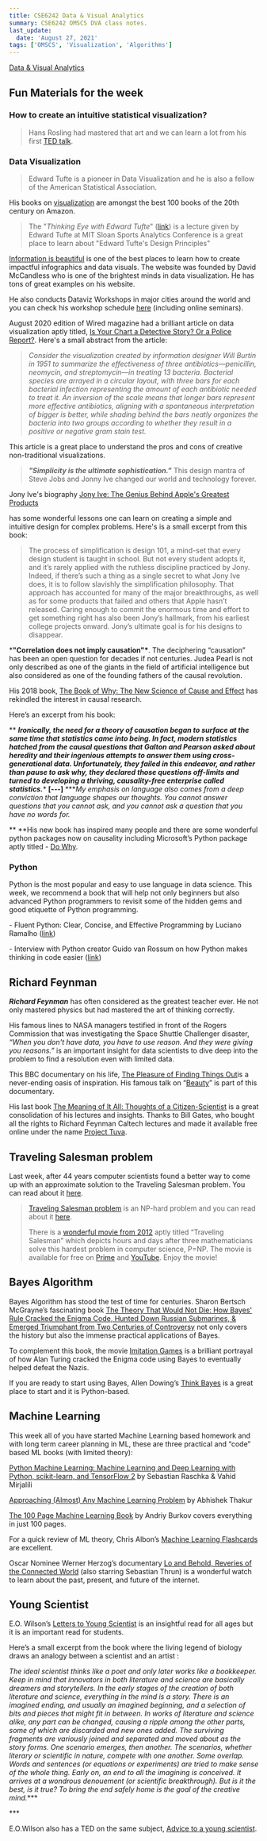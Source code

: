 ```yaml
---
title: CSE6242 Data & Visual Analytics
summary: CSE6242 OMSCS DVA class notes.
last_update:
  date: 'August 27, 2021'
tags: ['OMSCS', 'Visualization', 'Algorithms']
---
```


[Data & Visual Analytics](https://gatech.instructure.com/courses/170430)

## Fun Materials for the week

### How to create an intuitive statistical visualization?

> Hans Rosling had mastered that art and we can learn a lot from his first [TED talk](https://www.ted.com/talks/hans_rosling_the_best_stats_you_ve_ever_seen).

### Data Visualization

> Edward Tufte is a pioneer in Data Visualization and he is also a fellow of the American Statistical Association.

His books on [visualization](https://www.edwardtufte.com/tufte/books_vdqi) are amongst the best 100 books of the 20th century on Amazon.

> The "*Thinking Eye with Edward Tufte*" ([link](https://www.youtube.com/watch?v=mvrNemNoQ5M&t=164s )) is a lecture given by Edward Tufte at MIT Sloan Sports Analytics Conference is a great place to learn about "Edward Tufte's Design Principles"

[Information is beautiful](https://informationisbeautiful.net/) is one of the best places to learn how to create impactful infographics and data visuals. The website was founded by David McCandless who is one of the brightest minds in data visualization. He has tons of great examples on his website.

He also conducts Dataviz Workshops in major cities around the world and you can check his workshop schedule [here](https://informationisbeautiful.net/workshops/) (including online seminars).

August 2020 edition of Wired magazine had a brilliant article on data visualization aptly titled, [Is Your Chart a Detective Story? Or a Police Report?](https://www.wired.com/story/is-your-chart-a-detective-story-or-a-police-report/). Here's a small abstract from the article:

> *Consider the visualization created by information designer Will Burtin in 1951
> to summarize the effectiveness of three antibiotics—penicillin, neomycin, and streptomycin—in
> treating 13 bacteria. Bacterial species are arrayed in a circular layout, with three bars for
> each bacterial infection representing the amount of each antibiotic needed to treat it.
> An inversion of the scale means that longer bars represent more effective antibiotics,
> aligning with a spontaneous interpretation of bigger is better, while shading behind
> the bars neatly organizes the bacteria into two groups according to whether they
> result in a positive or negative gram stain test.*

This article is a great place to understand the pros and cons of creative non-traditional visualizations.

> ***"Simplicity is the ultimate sophistication.”***
This design mantra of Steve Jobs and Jonny Ive changed our world and technology forever.

Jony Ive's biography [Jony Ive: The Genius Behind Apple's Greatest Products](https://amzn.to/365FaZE)

has some wonderful lessons one can learn on creating a simple and intuitive design for complex problems. Here's is a small excerpt from this book:

> The process of simplification is design 101, a mind-set that every design student is taught
> in school. But not every student adopts it, and it’s rarely applied with the ruthless discipline
> practiced by Jony. Indeed, if there’s such a thing as a single secret to what Jony Ive does,
> it is to follow slavishly the simplification philosophy. That approach has accounted for many
> of the major breakthroughs, as well as for some products that failed and others that Apple
> hasn’t released. Caring enough to commit the enormous time and effort to get something right
> has also been Jony’s hallmark, from his earliest college projects onward. Jony’s ultimate
> goal is for his designs to disappear.
>

***"Correlation does not imply causation"\***. The deciphering “causation” has been an open question for decades if not centuries. Judea Pearl is not only described as one of the giants in the field of artificial intelligence but also considered as one of the founding fathers of the causal revolution.

His 2018 book, [The Book of Why: The New Science of Cause and Effect](https://amzn.to/3ipZebM) has rekindled the interest in causal research.

Here’s an excerpt from his book:

**
***Ironically, the need for a theory of causation began to surface at the same time that statistics came into being. In fact, modern statistics hatched from the causal questions that Galton and Pearson asked about heredity and their ingenious attempts to answer them using cross-generational data. Unfortunately, they failed in this endeavor, and rather than pause to ask why, they declared those questions off-limits and turned to developing a thriving, causality-free enterprise called statistics.****
****[---]****
****My emphasis on language also comes from a deep conviction that language shapes our thoughts. You cannot answer questions that you cannot ask, and you cannot ask a question that you have no words for.*

**
**His new book has inspired many people and there are some wonderful python packages now on causality including Microsoft’s Python package aptly titled - [Do Why](https://github.com/Microsoft/dowhy).

### Python

 Python is the most popular and easy to use language in data science. This week, we recommend a book that will help not only beginners but also advanced Python programmers to revisit some of the hidden gems and good etiquette of Python programming.

\- Fluent Python: Clear, Concise, and Effective Programming by Luciano Ramalho ([link](https://amzn.to/3hSJ3nR))

\- Interview with Python creator Guido van Rossum on how Python makes thinking in code easier ([link](https://blog.dropbox.com/topics/work-culture/-the-mind-at-work--guido-van-rossum-on-how-python-makes-thinking))

## Richard Feynman

***Richard Feynman*** has often considered as the greatest teacher ever. He not only mastered physics but had mastered the art of thinking correctly.

His famous lines to NASA managers testified in front of the Rogers Commission that was investigating the Space Shuttle Challenger disaster, *“When you don't have data, you have to use reason. And they were giving you reasons.”* is an important insight for data scientists to dive deep into the problem to find a resolution even with limited data.

This BBC documentary on his life, [The Pleasure of Finding Things Out](https://www.bbc.co.uk/iplayer/episode/p018dvyg/horizon-19811982-the-pleasure-of-finding-things-out)is a never-ending oasis of inspiration. His famous talk on “[Beauty](https://www.youtube.com/watch?v=cRmbwczTC6E)” is part of this documentary.

His last book [The Meaning of It All: Thoughts of a Citizen-Scientist](https://amzn.to/3lpGwD1) is a great consolidation of his lectures and insights. Thanks to Bill Gates, who bought all the rights to Richard Feynman Caltech lectures and made it available free online under the name [Project Tuva](https://www.microsoft.com/en-us/research/project/tuva-richard-feynman).

## Traveling Salesman problem

Last week, after 44 years computer scientists found a better way to come up with an approximate solution to the Traveling Salesman problem. You can read about it [here](https://www.quantamagazine.org/computer-scientists-break-traveling-salesperson-record-20201008/).

> [Traveling Salesman problem](https://en.wikipedia.org/wiki/Travelling_salesman_problem) is an NP-hard problem and you can read about it [here](https://en.wikipedia.org/wiki/NP-hardness).
>
>
>
> There is a [wonderful movie from 2012](http://www.travellingsalesmanmovie.com/) aptly titled “Traveling Salesman” which depicts hours and days after three mathematicians solve this hardest problem in computer science, P=NP. The movie is available for free on [Prime](https://amzn.to/358bmcM) and [YouTube](https://youtube.com/watch?v=PVu11IQjRsM). Enjoy the movie!
>
>

## Bayes Algorithm

Bayes Algorithm has stood the test of time for centuries. Sharon Bertsch McGrayne’s fascinating book [The Theory That Would Not Die: How Bayes' Rule Cracked the Enigma Code, Hunted Down Russian Submarines, & Emerged Triumphant from Two Centuries of Controversy](https://amzn.to/2TmxJpo) not only covers the history but also the immense practical applications of Bayes.

To complement this book, the movie [Imitation Games](https://amzn.to/2Tm5wis) is a brilliant portrayal of how Alan Turing cracked the Enigma code using Bayes to eventually helped defeat the Nazis.

If you are ready to start using Bayes, Allen Dowing’s [Think Bayes](https://amzn.to/2Hk0u3T) is a great place to start and it is Python-based.

## Machine Learning

This week all of you have started Machine Learning based homework and with long term career planning in ML, these are three practical and “code” based ML books (with limited theory):

[Python Machine Learning: Machine Learning and Deep Learning with Python, scikit-learn, and TensorFlow 2](https://amzn.to/2HIfatJ) by Sebastian Raschka & Vahid Mirjalili

[Approaching (Almost) Any Machine Learning Problem](https://amzn.to/35U0JuP) by Abhishek Thakur

[The 100 Page Machine Learning Book](https://amzn.to/31Qerxn) by Andriy Burkov covers everything in just 100 pages.

For a quick review of ML theory, Chris Albon’s [Machine Learning Flashcards](https://machinelearningflashcards.com/) are excellent.

Oscar Nominee Werner Herzog’s documentary [Lo and Behold, Reveries of the Connected World](https://amzn.to/2TBiTeJ) (also starring Sebastian Thrun) is a wonderful watch to learn about the past, present, and future of the internet.

## Young Scientist

E.O. Wilson’s [Letters to Young Scientist](https://amzn.to/3p1outr) is an insightful read for all ages but it is an important read for students.

Here’s a small excerpt from the book where the living legend of biology draws an analogy between a scientist and an artist :

*The ideal scientist thinks like a poet and only later works like a bookkeeper.
Keep in mind that innovators in both literature and science are basically dreamers
and storytellers. In the early stages of the creation of both literature and science,
everything in the mind is a story. There is an imagined ending, and usually an imagined
beginning, and a selection of bits and pieces that might fit in between.
In works of literature and science alike, any part can be changed, causing a ripple
among the other parts, some of which are discarded and new ones added. The surviving
fragments are variously joined and separated and moved about as the story forms.
One scenario emerges, then another. The scenarios, whether literary or scientific
in nature, compete with one another. Some overlap. Words and sentences (or equations
or experiments) are tried to make sense of the whole thing. Early on, an end to all
the imagining is conceived. It arrives at a wondrous denouement (or scientific breakthrough).
But is it the best, is it true? To bring the end safely home is the goal of the creative mind.****

\***

E.O.Wilson also has a TED on the same subject, [Advice to a young scientist](https://www.ted.com/talks/e_o_wilson_advice_to_a_young_scientist).
